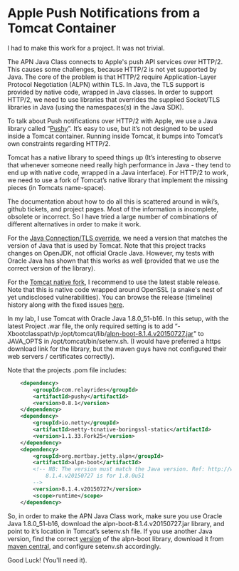 # Apple Push Notifications from a Tomcat Container

I had to make this work for a project. It was not trivial.

The APN Java Class connects to Apple's push API services over HTTP/2. This causes some challenges, because HTTP/2 is not yet supported by Java. The core of the problem is that HTTP/2 require Application-Layer Protocol Negotiation (ALPN) within TLS. In Java, the TLS support is provided by native code, wrapped in Java classes. In order to support HTTP/2, we need to use libraries that overrides the supplied Socket/TLS libraries in Java (using the namespaces(s) in the Java SDK).

To talk about Push notifications over HTTP/2 with Apple, we use a Java library called “[Pushy](https://github.com/relayrides/pushy)”. It’s easy to use, but it’s not designed to be used inside a Tomcat container. Running inside Tomcat, it bumps into Tomcat’s own constraints regarding HTTP/2.

Tomcat has a native library to speed things up (It’s interesting to observe that whenever someone need really high performance in Java - they tend to end up with native code, wrapped in a Java interface). For HTTP/2 to work, we need to use a fork of Tomcat’s native library that implement the missing pieces (in Tomcats name-space).

The documentation about how to do all this is scattered around in wiki’s, github tickets, and project pages. Most of the information is incomplete, obsolete or incorrect. So I have tried a large number of combinations of different alternatives in order to make it work.

For the [Java Connection/TLS override](http://www.eclipse.org/jetty/documentation/9.4.x/alpn-chapter.html), we need a version that matches the version of Java that is used by Tomcat. Note that this project tracks changes on OpenJDK, not official Oracle Java. However, my tests with Oracle Java has shown that this works as well (provided that we use the correct version of the library).

For the [Tomcat native fork](https://github.com/netty/netty-tcnative), I recommend to use the latest stable release. Note that this is native code wrapped around OpenSSL (a snake's nest of yet undisclosed vulnerabilities). You can browse the release (timeline) history along with the fixed issues [here](https://github.com/netty/netty-tcnative/milestones?state=closed).

In my lab, I use Tomcat with Oracle Java 1.8.0_51-b16. In this setup, with the latest Project .war file, the only required setting is to add “-Xbootclasspath/p:/opt/tomcat/lib/[alpn-boot-8.1.4.v20150727.jar](http://central.maven.org/maven2/org/mortbay/jetty/alpn/alpn-boot/8.1.4.v20150727/alpn-boot-8.1.4.v20150727.jar)" to JAVA_OPTS in /opt/tomcat/bin/setenv.sh. (I would have preferred a https download link for the library, but the maven guys have not configured their web servers / certificates correctly).

Note that the projects .pom file includes:
```xml
    <dependency>
        <groupId>com.relayrides</groupId>
        <artifactId>pushy</artifactId>
        <version>0.8.1</version>
    </dependency>
    <dependency>
        <groupId>io.netty</groupId>
        <artifactId>netty-tcnative-boringssl-static</artifactId>
        <version>1.1.33.Fork25</version>
    </dependency>
    <dependency>
        <groupId>org.mortbay.jetty.alpn</groupId>
        <artifactId>alpn-boot</artifactId>
        <!-- NB: The version must match the Java version. Ref: http://www.eclipse.org/jetty/documentation/current/alpn-chapter.html
            8.1.4.v20150727 is for 1.8.0u51
        -->
        <version>8.1.4.v20150727</version>
        <scope>runtime</scope>
    </dependency>
```

So, in order to make the APN Java Class work, make sure you use Oracle Java 1.8.0_51-b16, download the alpn-boot-8.1.4.v20150727.jar library, and point to it’s location in Tomcat’s setenv.sh file. If you use another Java version, find the correct [version](http://www.eclipse.org/jetty/documentation/9.4.x/alpn-chapter.html#alpn-versions) of the alpn-boot library, download it from [maven central](https://mvnrepository.com/artifact/org.mortbay.jetty.alpn/alpn-boot), and configure setenv.sh accordingly.

Good Luck! (You'll need it).
